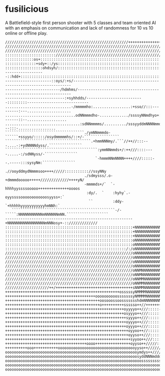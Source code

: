 # fusilicious
A Battlefield-style first person shooter with 5 classes and team oriented AI with an emphasis on communication and lack of randomness for 10 vs 10 online or offline play.

<!-- language: lang-none -->

    ////////////////////////////////////////////////////////++++++++++++++++++++++++++++++++++++++++++++
    ////////////////////////////////////////////////////////////////////////////////////////////////////
    ////////////////////////////////////////////////////////////////////////////////////////////////////
    ::::::::::::::::::::::://///////////////////////////////////////////////////////////////////////////
    :::::::::::::os+:::::::::::::::::::::::::::::::::::::::::::::::::::::::::::::::::::::::::::::://////
    ::::::::::::::+sdy+::/ys::::::::::::::::::::::::::::::::::::::::::::::::::::::::::::::::::::::::::::
    :::::::::::::::::ohdsyh/::::::::::::::::::::::::::::::::::::::::::::::::::::::::::::::::::::::::::::
    ------------------::hdd+::::::::::::::::::::::::::::::::::::::::::::::::::::::::::::::::::::::::::::
    ---------------------::oys/:+s/---------------------------------------------------------------------
    -------------------------/hdmhms/-------------------------------------------------------------------
    ---------------------------:+syhhdds/--------------------------:::::::::----------------------------
    ..............................-/mmmmmho:.................:+sso//:::---------:---....................
    ................................odNNmmmdho-............./ssssyNNmdhyo+:-------::--..................
    ..................................:sdNNmmmms/........../sssyyddmNNNNmmddhs+:---:::-.................
    ````````````````````````````````````./ymNNmmmdo-``````+ssyyo/:::::/osydmmmmmhs/::+/-````````````````
    ```````````````````````````````````````.+hmmNNNmy/.```//++//:::---....-:+ydNNNNdyss/.```````````````
    ``````````````````````````````````````````:ymmNNmmds+/:++///::::----.....-:/sdNNyss/-```````````````
                                             `-hmmmNNmNNNN++++////:::::--.-----:::sysyNm:```````````````
                                           .//ooyddmydNmmmsoo++++/////::::::::::://ssyNNy               
                                        ./sdmysss/.o-+dmmmdooooo+++++/////////////++++yN/               
                                        -mmmmds+/`  `-hhhhyyssssooooo++++++++++++++oooos                
                                         :dy/.  `    :hyhy`.-oyyssssoooooooooooosyyss+:`                
                                          ``         :ddy-   `+hhhhhyyyyyyyyyyyhmNNh:`                  
       ```````````````````````````````````````````````-/-`````:NNNNNNNNNNNmNNNNNNmNN.```````````````````
    ----------------------------------------------------------+NNNNNNNNNNNNNNNNNmNNNosy+-:://///////////
    ::::::::::::::::::::::::::::::::::::::::::::::::::::::::::+NNNNNNNNNNNNNNNmmmNNmmmds:+ssssssssssssss
    ::::::::::::::::::::::::::::::::::::::::::::::::::::::::::+NNNNNNNNNNNNNNNNmmmNmy+/::+ssssssssssssss
    ::::::::::::::::::::::::::::::::::::::::::::::::::::::::::+NNNNNNNNNNNNNNNNmmNNN/::::+ssssssssssssss
    ::::::::::::::::::::::::::::::::::::::::::::::::::::::::::oNNNNNNNNNNNNNNNNmNNmm/:://ossssssssssssss
    ::::::::::::::::::::::::::::::::::::::::::::::::::::::::::oNNNNNNNNNNNNNNNNdmNmmo+++oossssssssssssss
    :::::::::::::::::::::::::::::::::::::::::::::::::::::::/:/oNNNNNNNNNNNNNNNmmNNNmmmdho+///+++++++++++
    //////////////////////////////////////////////////////////oNNNNNNNNNNNNNNNmNNNNmdmmmmho/////////////
    //////////////////////////////////////////////////////////oNNNNNNNNNNNNNNNNNNNNN+oydmh//////////////
    //////////////////////////////////////////////////////////oNNNNNNNNNNNNNNNNNmmNm///+o+//////////////
    //////////////////////////////////////////////////////////oNNNNNNNNNNNNNNNNNmmNm////////////////////
    //////////////////////////////////////////////////////////oNNMNNNNNNNNNNNNmNmmNm////////////////////
    //////////////////////////////////////////////////////////oNNMNNNNNNNNNNNNmmmmNm////////////////////
    //////////////////////////////////////////////////////////oNNMMNNNNNNNNNNNmmmmNm////////////////////
    //////////////////////////////////////////////////////////oNNMMNNNNNNNNNNNmmmmNm////////////////////
    ////////////////////++/+++++++++++++++++++++++++++++++++++sNNMMNNNNNNNNNNNNmNNNd++++++++++++++++++++
    ++++++++++++++++++++++++++++++++++++++++++++++++++++osssssyNMMMMNNNNNNNNNNNNNNNd++++++++++++++++++++
    +++++++++++++++++++++++++++++++++++++++++oooooooooosssssssyNMMMMNNNNNNNNNNNNNNNd++++++++++++++++++++
    +++++++++++++++++++++++++++++++++++++++++++oosooossoossssssshdmNNNNNNNNNNNmmNdyo++++++++++++++++++++
    +++++++++++++++++++++++++++++++++++++++++++o++++++++++ssssso++//++++++++++/+d///++++++++++++++++++++
    ++++++++++++++++++++++++++++++++++++++++++++++++++++++oyyyyo++///:::::-::::+d///++++++++++++++++++++
    ++++++++++++++++++++++++++++++++++++++++++++++++++++++osyyyo++///::::::::osdN+//++++++++++++++++++++
    +++++++++++++++++++++++++++++++++++++++++++++++++++++++syyyo++///::::::::++om//+++++++++++++++++++++
    +++++++++++++++++++++++++++++++++++++++++++++++++++++++oyyyo++///::::::::::om//+++++++++++++++++++++
    +++++++++++++++++++++++++++++++++++++++++++++++++++++++oyyyo++///::::::::::od//+++++++++++++++++++++
    ++++++++++++++++++++++++++++++++++++++++++++++++++++++++oyyoo++//::::::::::/+//+++++++++++++++++++++
    ++++++++++++++++++++++++++++++++++++++++++++++++++++++++oyyso++///:::::::::////+++++++++++++++++++++
    +++++++++++++++++++++++++++++++++++++++++++++++++++++++++syyoo++///:::::::////++++++++++++++++++++++
    +++++++++++++++++++++++++++++++++++++oooo++++++++++++++++oyyso++/////:::://///++o+++++++++++++++++++
    ++++++++++ooo+++++++++++oooooooooooooooooooooooooooooooooooyyso++///////////++oooooooooooooooooooo++
    ooooooooooooooooooooooooooooooooooooooooooooooooooooooooooooymdys++//////+oydsoooooooooooooooooooooo
    oooooooooooooooooooooooooooooooooooooooooooooooooooooooooooosyddNNNmddddNNmdsooooooooooooooooooooooo
    oooooooooooooooooooooooooooooooooooooooooooooooooooooooooooooossssssssssso+ooooooooooooooooooooooooo
    oooooooooooooooooooooooooooooooooooooooooooooooooooooooooooooooooooooooooooooooooooooooooooooooooooo
    oooooooooooooooooooooooooooooooooooooooooooooooooooooooooooooooooooooooooooooooooooooooooooooooooooo
